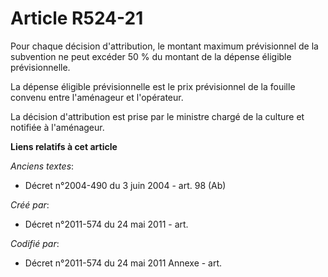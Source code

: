 # Article R524-21

Pour chaque décision d'attribution, le montant maximum prévisionnel de la subvention ne peut excéder 50 % du montant de la
dépense éligible prévisionnelle.

La dépense éligible prévisionnelle est le prix prévisionnel de la fouille convenu entre l'aménageur et l'opérateur.

La décision d'attribution est prise par le ministre chargé de la culture et notifiée à l'aménageur.

**Liens relatifs à cet article**

_Anciens textes_:

  - Décret n°2004-490 du 3 juin 2004 - art. 98 (Ab)

_Créé par_:

  - Décret n°2011-574 du 24 mai 2011  - art.

_Codifié par_:

  - Décret n°2011-574 du 24 mai 2011 Annexe - art.
